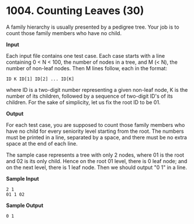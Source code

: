 # 1004. Counting Leaves (30)

A family hierarchy is usually presented by a pedigree tree. Your job is to count those family members who have no child.

**Input**

Each input file contains one test case. Each case starts with a line containing 0 < N < 100, the number of nodes in a tree, and M (< N), the number of non-leaf nodes. Then M lines follow, each in the format:

`ID K ID[1] ID[2] ... ID[K]`

where ID is a two-digit number representing a given non-leaf node, K is the number of its children, followed by a sequence of two-digit ID's of its children. For the sake of simplicity, let us fix the root ID to be 01.

**Output**

For each test case, you are supposed to count those family members who have no child for every seniority level starting from the root. The numbers must be printed in a line, separated by a space, and there must be no extra space at the end of each line.

The sample case represents a tree with only 2 nodes, where 01 is the root and 02 is its only child. Hence on the root 01 level, there is 0 leaf node; and on the next level, there is 1 leaf node. Then we should output "0 1" in a line.

**Sample Input**

```
2 1
01 1 02
```

**Sample Output**

```
0 1
```